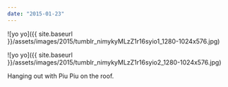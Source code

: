 ```yaml
---
date: "2015-01-23"
---
```


![yo yo]({{ site.baseurl }}/assets/images/2015/tumblr_nimykyMLzZ1r16syio1_1280-1024x576.jpg)

![yo yo]({{ site.baseurl }}/assets/images/2015/tumblr_nimykyMLzZ1r16syio2_1280-1024x576.jpg)

Hanging out with Piu Piu on the roof.
